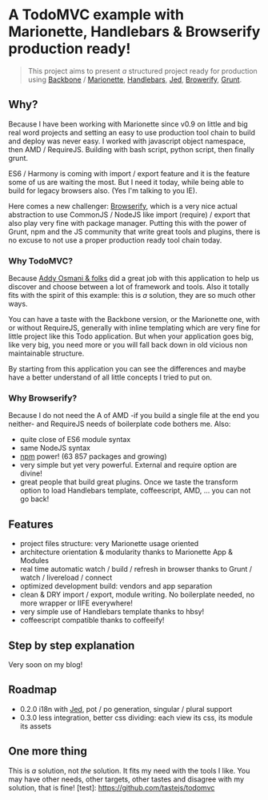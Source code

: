 A TodoMVC example with Marionette, Handlebars & Browserify production ready!
=================================================================

> This project aims to present *a* structured project ready for production using [Backbone](http://backbonejs.org/) / [Marionette](http://marionettejs.com/), [Handlebars](http://handlebarsjs.com/), [Jed](http://slexaxton.github.io/Jed/), [Browerify](http://browserify.org/), [Grunt](http://gruntjs.com/).

## Why?

Because I have been working with Marionette since v0.9 on little and big real word projects and setting an easy to use production tool chain to build and deploy was never easy. I worked with javascript object namespace, then AMD / RequireJS. Building with bash script, python script, then finally grunt.

ES6 / Harmony is coming with import / export feature and it is the feature some of us are waiting the most. But I need it today, while being able to build for legacy browsers also. (Yes I'm talking to you IE).

Here comes a new challenger: [Browserify](http://browserify.org/), which is a very nice actual abstraction to use CommonJS / NodeJS like import (require) / export that also play very fine with package manager. Putting this with the power of Grunt, npm and the JS community that write great tools and plugins, there is no excuse to not use a proper production ready tool chain today.


### Why TodoMVC?

Because [Addy Osmani & folks](https://github.com/tastejs/todomvc) did a great job with this application to help us discover and choose between a lot of framework and tools. Also it totally fits with the spirit of this example: this is *a* solution, they are so much other ways.

You can have a taste with the Backbone version, or the Marionette one, with or without RequireJS, generally with inline templating which are very fine for little project like this Todo application. But when your application goes big, like very big, you need more or you will fall back down in old vicious non maintainable structure.

By starting from this application you can see the differences and maybe have a better understand of all little concepts I tried to put on.


### Why Browserify?

Because I do not need the A of AMD -if you build a single file at the end you neither- and RequireJS needs of boilerplate code bothers me. Also:

* quite close of ES6 module syntax
* same NodeJS syntax
* [npm](https://www.npmjs.org/) power! (63 857 packages and growing)
* very simple but yet very powerful. External and require option are divine!
* great people that build great plugins. Once we taste the transform option to load Handlebars template, coffeescript, AMD, ... you can not go back!


## Features

* project files structure: very Marionette usage oriented
* architecture orientation & modularity thanks to Marionette App & Modules
* real time automatic watch / build / refresh in browser thanks to Grunt / watch / livereload / connect
* optimized development build: vendors and app separation
* clean & DRY import / export, module writing. No boilerplate needed, no more wrapper or IIFE everywhere!
* very simple use of Handlebars template thanks to hbsy!
* coffeescript compatible thanks to coffeeify!


## Step by step explanation

Very soon on my blog!

## Roadmap

* 0.2.0 i18n with [Jed](http://slexaxton.github.io/Jed/), pot / po generation, singular / plural support
* 0.3.0 less integration, better css dividing: each view its css, its module its assets


## One more thing

This is *a* solution, not *the* solution. It fits my need with the tools I like. You may have other needs, other targets, other tastes and disagree with my solution, that is fine!
[test]: https://github.com/tastejs/todomvc
